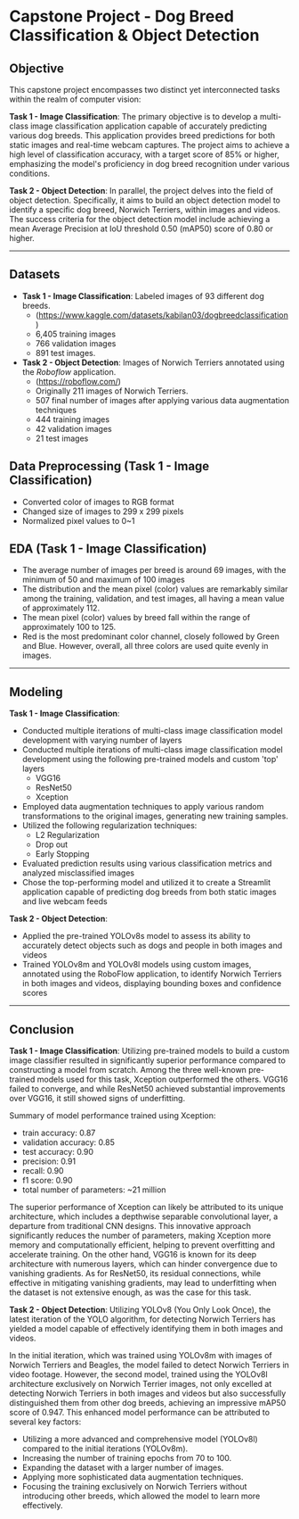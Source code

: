 # Capstone Project - Dog Breed Classification & Object Detection

## Objective
This capstone project encompasses two distinct yet interconnected tasks within the realm of computer vision:

**Task 1 - Image Classification**: The primary objective is to develop a multi-class image classification application capable of accurately predicting various dog breeds. This application provides breed predictions for both static images and real-time webcam captures. The project aims to achieve a high level of classification accuracy, with a target score of 85% or higher, emphasizing the model's proficiency in dog breed recognition under various conditions.

**Task 2 - Object Detection**: In parallel, the project delves into the field of object detection. Specifically, it aims to build an object detection model to identify a specific dog breed, Norwich Terriers, within images and videos. The success criteria for the object detection model include achieving a mean Average Precision at IoU threshold 0.50 (mAP50) score of 0.80 or higher.

---

## Datasets
- **Task 1 - Image Classification**: Labeled images of 93 different dog breeds.
  - (https://www.kaggle.com/datasets/kabilan03/dogbreedclassification)
  - 6,405 training images
  - 766 validation images
  - 891 test images.
- **Task 2 - Object Detection**: Images of Norwich Terriers annotated using the *Roboflow* application.
  - (https://roboflow.com/)
  - Originally 211 images of Norwich Terriers.
  - 507 final number of images after applying various data augmentation techniques
  - 444 training images
  - 42 validation images
  - 21 test images


## Data Preprocessing (Task 1 - Image Classification)
- Converted color of images to RGB format
- Changed size of images to 299 x 299 pixels
- Normalized pixel values to 0~1

  
## EDA (Task 1 - Image Classification)
- The average number of images per breed is around 69 images, with the minimum of 50 and maximum of 100 images
- The distribution and the mean pixel (color) values are remarkably similar among the training, validation, and test images, all having a mean value of approximately 112.
- The mean pixel (color) values by breed fall within the range of approximately 100 to 125.
- Red is the most predominant color channel, closely followed by Green and Blue. However, overall, all three colors are used quite evenly in images.


---

## Modeling

**Task 1 - Image Classification**:
 - Conducted multiple iterations of multi-class image classification model development with varying number of layers
 - Conducted multiple iterations of multi-class image classification model development using the following pre-trained models and custom 'top' layers
   - VGG16
   - ResNet50
   - Xception
 - Employed data augmentation techniques to apply various random transformations to the original images, generating new training samples.
 - Utilized the following regularization techniques:
   - L2 Regularization
   - Drop out
   - Early Stopping
 - Evaluated prediction results using various classification metrics and analyzed misclassified images
 - Chose the top-performing model and utilized it to create a Streamlit application capable of predicting dog breeds from both static images and live webcam feeds

**Task 2 - Object Detection**:
 - Applied the pre-trained YOLOv8s model to assess its ability to accurately detect objects such as dogs and people in both images and videos
 - Trained YOLOv8m and YOLOv8l models using custom images, annotated using the RoboFlow application, to identify Norwich Terriers in both images and videos, displaying bounding boxes and confidence scores
 
---

## Conclusion

**Task 1 - Image Classification**:
Utilizing pre-trained models to build a custom image classifier resulted in significantly superior performance compared to constructing a model from scratch. Among the three well-known pre-trained models used for this task, Xception outperformed the others. VGG16 failed to converge, and while ResNet50 achieved substantial improvements over VGG16, it still showed signs of underfitting.

Summary of model performance trained using Xception:

- train accuracy: 0.87
- validation accuracy: 0.85
- test accuracy: 0.90
- precision: 0.91
- recall: 0.90
- f1 score: 0.90
- total number of parameters: ~21 million

The superior performance of Xception can likely be attributed to its unique architecture, which includes a depthwise separable convolutional layer, a departure from traditional CNN designs. This innovative approach significantly reduces the number of parameters, making Xception more memory and computationally efficient, helping to prevent overfitting and accelerate training. On the other hand, VGG16 is known for its deep architecture with numerous layers, which can hinder convergence due to vanishing gradients. As for ResNet50, its residual connections, while effective in mitigating vanishing gradients, may lead to underfitting when the dataset is not extensive enough, as was the case for this task.

**Task 2 - Object Detection**:
Utilizing YOLOv8 (You Only Look Once), the latest iteration of the YOLO algorithm, for detecting Norwich Terriers has yielded a model capable of effectively identifying them in both images and videos.

In the initial iteration, which was trained using YOLOv8m with images of Norwich Terriers and Beagles, the model failed to detect Norwich Terriers in video footage. However, the second model, trained using the YOLOv8l architecture exclusively on Norwich Terrier images, not only excelled at detecting Norwich Terriers in both images and videos but also successfully distinguished them from other dog breeds, achieving an impressive mAP50 score of 0.947. This enhanced model performance can be attributed to several key factors:

- Utilizing a more advanced and comprehensive model (YOLOv8l) compared to the initial iterations (YOLOv8m).
- Increasing the number of training epochs from 70 to 100.
- Expanding the dataset with a larger number of images.
- Applying more sophisticated data augmentation techniques.
- Focusing the training exclusively on Norwich Terriers without introducing other breeds, which allowed the model to learn more effectively.
